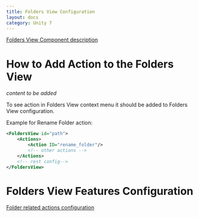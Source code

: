 ```yaml
---
title: Folders View Configuration
layout: docs
category: Unity 7
---
```

[Folders View Component description](../components/folders-view.md)

# How to Add Action to the Folders View

*content to be added*

To see action in Folders View context menu it should be added to Folders View configuration.

Example for Rename Folder action:

```xml
<FoldersView id="path">
    <Actions>
        <Action ID="rename_folder"/>         
        <!-- other actions -->
    </Actions>
    <!-- rest config-->
</FoldersView>
```

# Folders View Features Configuration

[Folder related actions configuration](actions.md#folder-related-actions)  
